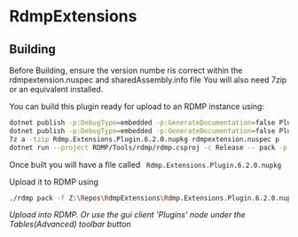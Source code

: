 # RdmpExtensions

## Building
Before Building, ensure the version numbe ris correct within the rdmpextension.nuspec and sharedAssembly.info file
You will also need 7zip or an equivalent installed.

You can build this plugin ready for upload to an RDMP instance using:

```bash
dotnet publish -p:DebugType=embedded -p:GenerateDocumentation=false Plugin/windows/windows.csproj -c Release -o p/windows
dotnet publish -p:DebugType=embedded -p:GenerateDocumentation=false Plugin/main/main.csproj -c Release -o p/main
7z a -tzip Rdmp.Extensions.Plugin.6.2.0.nupkg rdmpextension.nuspec p
dotnet run --project RDMP/Tools/rdmp/rdmp.csproj -c Release -- pack -p --file Rdmp.Extensions.Plugin.6.2.0.nupkg --dir yaml
```
Once built you will have a file called ` Rdmp.Extensions.Plugin.6.2.0.nupkg` 

Upload it to RDMP using

```bash
./rdmp pack -f Z:\Repos\RdmpExtensions\Rdmp.Extensions.Plugin.6.2.0.nupkg
```
_Upload into RDMP. Or use the gui client 'Plugins' node under the Tables(Advanced) toolbar button_
